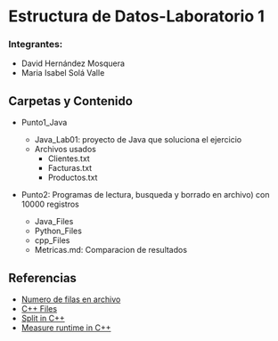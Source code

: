 # Estructura de Datos-Laboratorio 1
### Integrantes:
 - David Hernández Mosquera 
 - Maria Isabel Solá Valle 

 ## Carpetas y Contenido
 - Punto1_Java
   - Java_Lab01: proyecto de Java que soluciona el ejercicio
   - Archivos usados
     - Clientes.txt
     - Facturas.txt
     - Productos.txt

- Punto2: Programas de  lectura, busqueda y borrado en archivo) con 10000 registros
  - Java_Files
  - Python_Files 
  - cpp_Files
  - Metricas.md: Comparacion de resultados

## Referencias
  - [Numero de filas en archivo](https://stackoverflow.com/questions/453018/number-of-lines-in-a-file-in-java)
  - [C++ Files](https://www.w3schools.com/cpp/cpp_files.asp)
  - [Split in C++](https://www.geeksforgeeks.org/how-to-split-a-string-in-cc-python-and-java/)
  - [Measure runtime in C++](https://www.geeksforgeeks.org/measure-execution-time-with-high-precision-in-c-c/)



